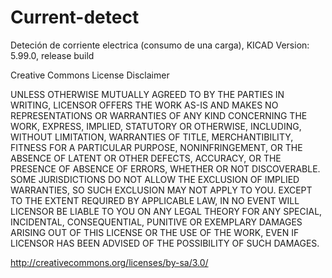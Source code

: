 # Current-detect
Deteción de corriente electrica (consumo de una carga), KICAD Version: 5.99.0, release build

Creative Commons License Disclaimer

UNLESS OTHERWISE MUTUALLY AGREED TO BY THE PARTIES IN WRITING, LICENSOR OFFERS THE WORK AS-IS AND MAKES NO 
REPRESENTATIONS OR WARRANTIES OF ANY KIND CONCERNING THE WORK, EXPRESS, IMPLIED, STATUTORY OR OTHERWISE, 
INCLUDING, WITHOUT LIMITATION, WARRANTIES OF TITLE, MERCHANTIBILITY, FITNESS FOR A PARTICULAR PURPOSE, 
NONINFRINGEMENT, OR THE ABSENCE OF LATENT OR OTHER DEFECTS, ACCURACY, OR THE PRESENCE OF ABSENCE OF ERRORS, 
WHETHER OR NOT DISCOVERABLE. SOME JURISDICTIONS DO NOT ALLOW THE EXCLUSION OF IMPLIED WARRANTIES, 
SO SUCH EXCLUSION MAY NOT APPLY TO YOU. EXCEPT TO THE EXTENT REQUIRED BY APPLICABLE LAW, IN NO EVENT 
WILL LICENSOR BE LIABLE TO YOU ON ANY LEGAL THEORY FOR ANY SPECIAL, INCIDENTAL, CONSEQUENTIAL, PUNITIVE 
OR EXEMPLARY DAMAGES ARISING OUT OF THIS LICENSE OR THE USE OF THE WORK, EVEN IF LICENSOR HAS BEEN ADVISED 
OF THE POSSIBILITY OF SUCH DAMAGES.

http://creativecommons.org/licenses/by-sa/3.0/
